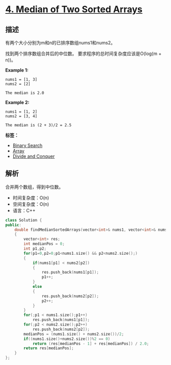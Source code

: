 # [4. Median of Two Sorted Arrays](https://leetcode.com/problems/median-of-two-sorted-arrays/#/description)

## 描述

有两个大小分别为m和n的已排序数组nums1和nums2。

找到两个排序数组合并后的中位数。 要求程序的总时间复杂度应该是O(log(m + n))。

**Example 1:**

```
nums1 = [1, 3]
nums2 = [2]

The median is 2.0
```

**Example 2:**

```
nums1 = [1, 2]
nums2 = [3, 4]

The median is (2 + 3)/2 = 2.5
```

**标签：**
* [Binary Search](https://leetcode.com/tag/binary-search/) 
* [Array](https://leetcode.com/tag/array/) 
* [Divide and Conquer](https://leetcode.com/tag/divide-and-conquer/)

## 解析

合并两个数组，得到中位数。
- 时间复杂度：O(n) 
- 空间复杂度：O(n)
- 语言：C++

```C++
class Solution {
public:
    double findMedianSortedArrays(vector<int>& nums1, vector<int>& nums2) 
    {
        vector<int> res;
        int medianPos = 0;
        int p1,p2;
        for(p1=0,p2=0;p1<nums1.size() && p2<nums2.size();)
        {
            if(nums1[p1] < nums2[p2])
            {
                res.push_back(nums1[p1]);
                p1++;
            }
            else
            {
                res.push_back(nums2[p2]);
                p2++;
            }
        }
        for(;p1 < nums1.size();p1++)
            res.push_back(nums1[p1]);
        for(;p2 < nums2.size();p2++)
            res.push_back(nums2[p2]);
        medianPos = (nums1.size() + nums2.size())/2;
        if((nums1.size()+nums2.size())%2 == 0) 
            return (res[medianPos - 1] + res[medianPos]) / 2.0;
        return res[medianPos];
    }
};
```

